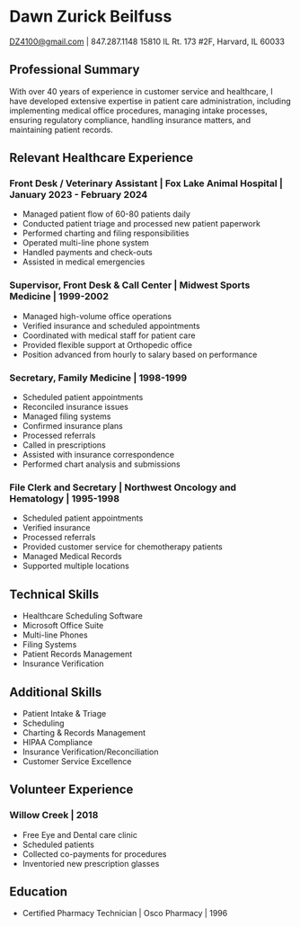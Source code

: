 # Dawn Zurick Beilfuss

DZ4100@gmail.com | 847.287.1148
15810 IL Rt. 173 #2F, Harvard, IL 60033

## Professional Summary
With over 40 years of experience in customer service and healthcare, I have developed extensive expertise in patient care administration, including implementing medical office procedures, managing intake processes, ensuring regulatory compliance, handling insurance matters, and maintaining patient records.

## Relevant Healthcare Experience

### Front Desk / Veterinary Assistant | Fox Lake Animal Hospital | January 2023 - February 2024
- Managed patient flow of 60-80 patients daily
- Conducted patient triage and processed new patient paperwork
- Performed charting and filing responsibilities
- Operated multi-line phone system
- Handled payments and check-outs
- Assisted in medical emergencies

### Supervisor, Front Desk & Call Center | Midwest Sports Medicine | 1999-2002
- Managed high-volume office operations
- Verified insurance and scheduled appointments
- Coordinated with medical staff for patient care
- Provided flexible support at Orthopedic office
- Position advanced from hourly to salary based on performance

### Secretary, Family Medicine | 1998-1999
- Scheduled patient appointments
- Reconciled insurance issues
- Managed filing systems
- Confirmed insurance plans
- Processed referrals
- Called in prescriptions
- Assisted with insurance correspondence
- Performed chart analysis and submissions

### File Clerk and Secretary | Northwest Oncology and Hematology | 1995-1998
- Scheduled patient appointments
- Verified insurance
- Processed referrals
- Provided customer service for chemotherapy patients
- Managed Medical Records
- Supported multiple locations

## Technical Skills
- Healthcare Scheduling Software
- Microsoft Office Suite
- Multi-line Phones
- Filing Systems
- Patient Records Management
- Insurance Verification

## Additional Skills
- Patient Intake & Triage
- Scheduling
- Charting & Records Management
- HIPAA Compliance
- Insurance Verification/Reconciliation
- Customer Service Excellence

## Volunteer Experience
### Willow Creek | 2018
- Free Eye and Dental care clinic
- Scheduled patients
- Collected co-payments for procedures
- Inventoried new prescription glasses

## Education
- Certified Pharmacy Technician | Osco Pharmacy | 1996
